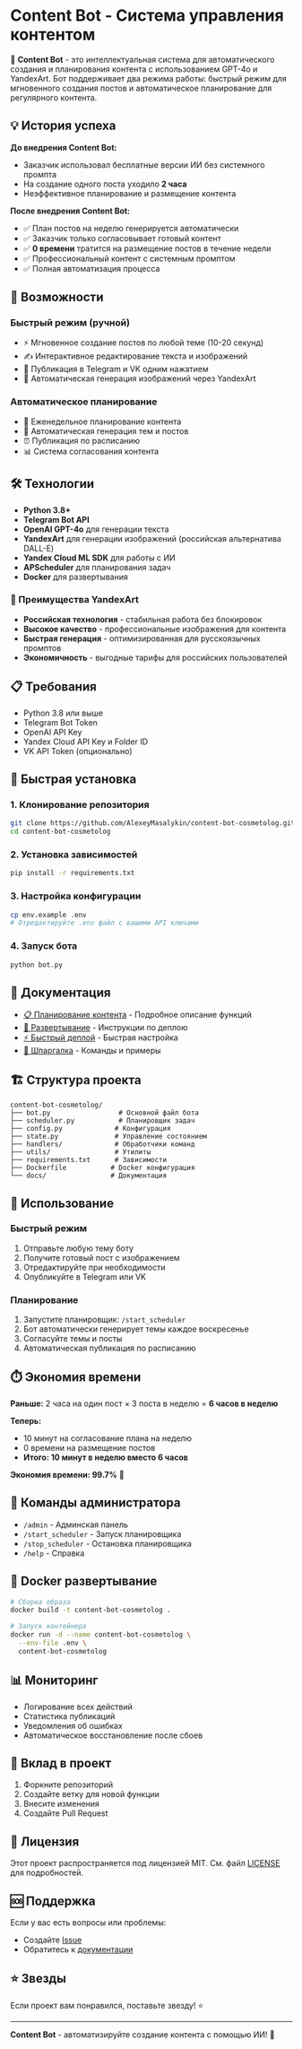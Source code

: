 # Content Bot - Система управления контентом

🤖 **Content Bot** - это интеллектуальная система для автоматического создания и планирования контента с использованием GPT-4o и YandexArt. Бот поддерживает два режима работы: быстрый режим для мгновенного создания постов и автоматическое планирование для регулярного контента.

## 💡 История успеха

**До внедрения Content Bot:**
- Заказчик использовал бесплатные версии ИИ без системного промпта
- На создание одного поста уходило **2 часа**
- Неэффективное планирование и размещение контента

**После внедрения Content Bot:**
- ✅ План постов на неделю генерируется автоматически
- ✅ Заказчик только согласовывает готовый контент
- ✅ **0 времени** тратится на размещение постов в течение недели
- ✅ Профессиональный контент с системным промптом
- ✅ Полная автоматизация процесса

## 🚀 Возможности

### Быстрый режим (ручной)
- ⚡ Мгновенное создание постов по любой теме (10-20 секунд)
- ✍️ Интерактивное редактирование текста и изображений
- 📱 Публикация в Telegram и VK одним нажатием
- 🎨 Автоматическая генерация изображений через YandexArt

### Автоматическое планирование
- 📅 Еженедельное планирование контента
- 🤖 Автоматическая генерация тем и постов
- ⏰ Публикация по расписанию
- 📊 Система согласования контента

## 🛠️ Технологии

- **Python 3.8+**
- **Telegram Bot API**
- **OpenAI GPT-4o** для генерации текста
- **YandexArt** для генерации изображений (российская альтернатива DALL-E)
- **Yandex Cloud ML SDK** для работы с ИИ
- **APScheduler** для планирования задач
- **Docker** для развертывания

### 🎨 Преимущества YandexArt
- **Российская технология** - стабильная работа без блокировок
- **Высокое качество** - профессиональные изображения для контента
- **Быстрая генерация** - оптимизированная для русскоязычных промптов
- **Экономичность** - выгодные тарифы для российских пользователей

## 📋 Требования

- Python 3.8 или выше
- Telegram Bot Token
- OpenAI API Key
- Yandex Cloud API Key и Folder ID
- VK API Token (опционально)

## 🚀 Быстрая установка

### 1. Клонирование репозитория
```bash
git clone https://github.com/AlexeyMasalykin/content-bot-cosmetolog.git
cd content-bot-cosmetolog
```

### 2. Установка зависимостей
```bash
pip install -r requirements.txt
```

### 3. Настройка конфигурации
```bash
cp env.example .env
# Отредактируйте .env файл с вашими API ключами
```

### 4. Запуск бота
```bash
python bot.py
```

## 📖 Документация

- [📋 Планирование контента](CONTENT_PLANNING.md) - Подробное описание функций
- [🚀 Развертывание](DEPLOYMENT.md) - Инструкции по деплою
- [⚡ Быстрый деплой](MANUAL_DEPLOY.md) - Быстрая настройка
- [📝 Шпаргалка](CHEATSHEET.md) - Команды и примеры

## 🏗️ Структура проекта

```
content-bot-cosmetolog/
├── bot.py                 # Основной файл бота
├── scheduler.py           # Планировщик задач
├── config.py             # Конфигурация
├── state.py              # Управление состоянием
├── handlers/             # Обработчики команд
├── utils/                # Утилиты
├── requirements.txt      # Зависимости
├── Dockerfile           # Docker конфигурация
└── docs/                # Документация
```

## 🎯 Использование

### Быстрый режим
1. Отправьте любую тему боту
2. Получите готовый пост с изображением
3. Отредактируйте при необходимости
4. Опубликуйте в Telegram или VK

### Планирование
1. Запустите планировщик: `/start_scheduler`
2. Бот автоматически генерирует темы каждое воскресенье
3. Согласуйте темы и посты
4. Автоматическая публикация по расписанию

## ⏱️ Экономия времени

**Раньше:** 2 часа на один пост × 3 поста в неделю = **6 часов в неделю**

**Теперь:** 
- 10 минут на согласование плана на неделю
- 0 времени на размещение постов
- **Итого: 10 минут в неделю вместо 6 часов**

**Экономия времени: 99.7%** 🚀

## 🔧 Команды администратора

- `/admin` - Админская панель
- `/start_scheduler` - Запуск планировщика
- `/stop_scheduler` - Остановка планировщика
- `/help` - Справка

## 🐳 Docker развертывание

```bash
# Сборка образа
docker build -t content-bot-cosmetolog .

# Запуск контейнера
docker run -d --name content-bot-cosmetolog \
  --env-file .env \
  content-bot-cosmetolog
```

## 📊 Мониторинг

- Логирование всех действий
- Статистика публикаций
- Уведомления об ошибках
- Автоматическое восстановление после сбоев

## 🤝 Вклад в проект

1. Форкните репозиторий
2. Создайте ветку для новой функции
3. Внесите изменения
4. Создайте Pull Request

## 📄 Лицензия

Этот проект распространяется под лицензией MIT. См. файл [LICENSE](LICENSE) для подробностей.

## 🆘 Поддержка

Если у вас есть вопросы или проблемы:
- Создайте [Issue](https://github.com/AlexeyMasalykin/content-bot-cosmetolog/issues)
- Обратитесь к [документации](CONTENT_PLANNING.md)

## ⭐ Звезды

Если проект вам понравился, поставьте звезду! ⭐

---

**Content Bot** - автоматизируйте создание контента с помощью ИИ! 🚀
